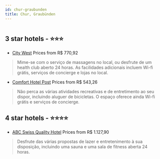 ```yaml
---
id: chur-graubunden
title: Chur, Graubünden
---
```


<center><img src="https://i.travelapi.com/hotels/6000000/5440000/5436700/5436621/fd2462da_z.jpg" alt="" /></center>


##  3 star hotels - ⭐️⭐️⭐️

-    [City West](https://www.hurb.com/br/aud/https://www.hurb.com/br/hotels/chur/city-west-HT-ZEAL?cmp=18055) Prices from R$ 770,92
   > Mime-se com o serviço de massagens no local, ou desfrute de um health club aberto 24 horas. As facilidades adicionais incluem Wi-fi grátis, serviços de concierge e lojas no local.
-    [Comfort Hotel Post](https://www.hurb.com/br/aud/https://www.hurb.com/br/hotels/chur/comfort-hotel-post-HT-5AYB?cmp=18055) Prices from R$ 543,26
   > Não perca as várias atividades recreativas e de entretimento ao seu dispor, incluindo aluguer de bicicletas. O espaço oferece ainda Wi-fi grátis e serviços de concierge.

##  4 star hotels - ⭐️⭐️⭐️⭐️

-    [ABC Swiss Quality Hotel](https://www.hurb.com/br/aud/https://www.hurb.com/br/hotels/chur/abc-swiss-quality-hotel-HT-R814?cmp=18055) Prices from R$ 1.127,90
   > Desfrute das várias propostas de lazer e entretenimento à sua disposição, incluindo uma sauna e uma sala de fitness aberta 24 horas.
